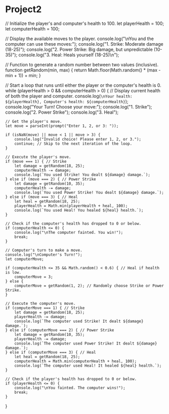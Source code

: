 # Project2
// Initialize the player's and computer's health to 100.
let playerHealth = 100;
let computerHealth = 100;

// Display the available moves to the player.
console.log("\nYou and the computer can use these moves:");
console.log("1. Strike: Moderate damage (18-25)");
console.log("2. Power Strike: Big damage, but unpredictable (10-35)");
console.log("3. Heal: Heals yourself (18-25)\n");

// Function to generate a random number between two values (inclusive).
function getRandom(min, max) {
    return Math.floor(Math.random() * (max - min + 1)) + min;
}

// Start a loop that runs until either the player or the computer's health is 0.
while (playerHealth > 0 && computerHealth > 0) {
    // Display current health of both the player and computer.
    console.log(`\nYour health: ${playerHealth}, Computer's health: ${computerHealth}`);
    console.log("Your Turn! Choose your move:");
    console.log("1. Strike");
    console.log("2. Power Strike");
    console.log("3. Heal");

    // Get the player's move.
    let move = parseInt(prompt("Enter 1, 2, or 3: "));

    if (isNaN(move) || move < 1 || move > 3) {
        console.log("Invalid choice! Please enter 1, 2, or 3.");
        continue; // Skip to the next iteration of the loop.
    }

    // Execute the player's move.
    if (move === 1) { // Strike
        let damage = getRandom(18, 25);
        computerHealth -= damage;
        console.log(`You used Strike! You dealt ${damage} damage.`);
    } else if (move === 2) { // Power Strike
        let damage = getRandom(10, 35);
        computerHealth -= damage;
        console.log(`You used Power Strike! You dealt ${damage} damage.`);
    } else if (move === 3) { // Heal
        let heal = getRandom(18, 25);
        playerHealth = Math.min(playerHealth + heal, 100);
        console.log(`You used Heal! You healed ${heal} health.`);
    }

    // Check if the computer's health has dropped to 0 or below.
    if (computerHealth <= 0) {
        console.log("\nThe computer fainted. You win!");
        break;
    }

    // Computer's turn to make a move.
    console.log("\nComputer's Turn!");
    let computerMove;

    if (computerHealth <= 35 && Math.random() < 0.6) { // Heal if health is low.
        computerMove = 3;
    } else {
        computerMove = getRandom(1, 2); // Randomly choose Strike or Power Strike.
    }

    // Execute the computer's move.
    if (computerMove === 1) { // Strike
        let damage = getRandom(18, 25);
        playerHealth -= damage;
        console.log(`The computer used Strike! It dealt ${damage} damage.`);
    } else if (computerMove === 2) { // Power Strike
        let damage = getRandom(10, 35);
        playerHealth -= damage;
        console.log(`The computer used Power Strike! It dealt ${damage} damage.`);
    } else if (computerMove === 3) { // Heal
        let heal = getRandom(18, 25);
        computerHealth = Math.min(computerHealth + heal, 100);
        console.log(`The computer used Heal! It healed ${heal} health.`);
    }

    // Check if the player's health has dropped to 0 or below.
    if (playerHealth <= 0) {
        console.log("\nYou fainted. The computer wins!");
        break;
    }
}
